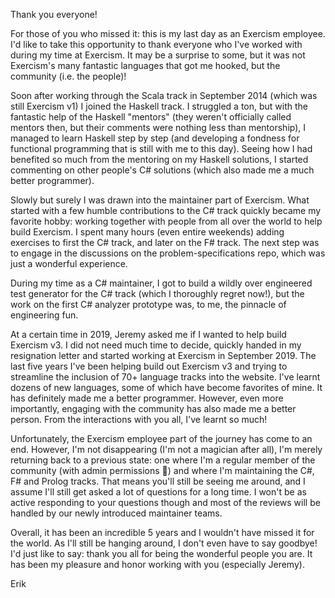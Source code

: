 Thank you everyone!

For those of you who missed it: this is my last day as an Exercism employee.
I'd like to take this opportunity to thank everyone who I've worked with during my time at Exercism.
It may be a surprise to some, but it was not Exercism's many fantastic languages that got me hooked, but the community (i.e. the people)!

Soon after working through the Scala track in September 2014 (which was still Exercism v1) I joined the Haskell track.
I struggled a ton, but with the fantastic help of the Haskell "mentors" (they weren't officially called mentors then, but their comments were nothing less than mentorship), I managed to learn Haskell step by step (and developing a fondness for functional programming that is still with me to this day).
Seeing how I had benefited so much from the mentoring on my Haskell solutions, I started commenting on other people's C# solutions (which also made me a much better programmer).

Slowly but surely I was drawn into the maintainer part of Exercism.
What started with a few humble contributions to the C# track quickly became my favorite hobby: working together with people from all over the world to help build Exercism.
I spent many hours (even entire weekends) adding exercises to first the C# track, and later on the F# track.
The next step was to engage in the discussions on the problem-specifications repo, which was just a wonderful experience.

During my time as a C# maintainer, I got to build a wildly over engineered test generator for the C# track (which I thoroughly regret now!), but the work on the first C# analyzer prototype was, to me, the pinnacle of engineering fun.

At a certain time in 2019, Jeremy asked me if I wanted to help build Exercism v3. I did not need much time to decide, quickly handed in my resignation letter and started working at Exercism in September 2019.
The last five years I've been helping build out Exercism v3 and trying to streamline the inclusion of 70+ language tracks into the website.
I've learnt dozens of new languages, some of which have become favorites of mine. It has definitely made me a better programmer.
However, even more importantly, engaging with the community has also made me a better person.
From the interactions with you all, I've learnt so much!

Unfortunately, the Exercism employee part of the journey has come to an end.
However, I'm not disappearing (I'm not a magician after all), I'm merely returning back to a previous state: one where I'm a regular member of the community (with admin permissions 🤭) and where I'm maintaining the C#, F# and Prolog tracks.
That means you'll still be seeing me around, and I assume I'll still get asked a lot of questions for a long time.
I won't be as active responding to your questions though and most of the reviews will be handled by our newly introduced maintainer teams.

Overall, it has been an incredible 5 years and I wouldn't have missed it for the world.
As I'll still be hanging around, I don't even have to say goodbye!
I'd just like to say: thank you all for being the wonderful people you are.
It has been my pleasure and honor working with you (especially Jeremy).

Erik
